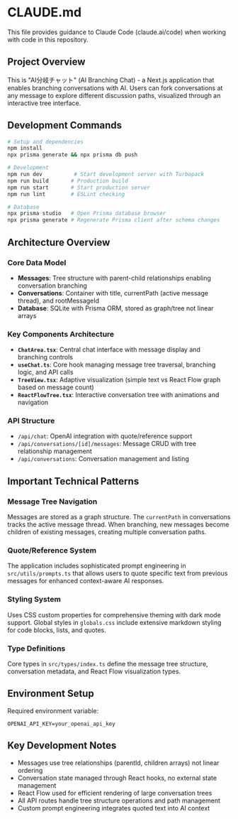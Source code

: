 # CLAUDE.md

This file provides guidance to Claude Code (claude.ai/code) when working with code in this repository.

## Project Overview

This is "AI分岐チャット" (AI Branching Chat) - a Next.js application that enables branching conversations with AI. Users can fork conversations at any message to explore different discussion paths, visualized through an interactive tree interface.

## Development Commands

```bash
# Setup and dependencies
npm install
npx prisma generate && npx prisma db push

# Development
npm run dev          # Start development server with Turbopack
npm run build       # Production build
npm run start       # Start production server
npm run lint        # ESLint checking

# Database
npx prisma studio   # Open Prisma database browser
npx prisma generate # Regenerate Prisma client after schema changes
```

## Architecture Overview

### Core Data Model
- **Messages**: Tree structure with parent-child relationships enabling conversation branching
- **Conversations**: Container with title, currentPath (active message thread), and rootMessageId
- **Database**: SQLite with Prisma ORM, stored as graph/tree not linear arrays

### Key Components Architecture
- **`ChatArea.tsx`**: Central chat interface with message display and branching controls
- **`useChat.ts`**: Core hook managing message tree traversal, branching logic, and API calls
- **`TreeView.tsx`**: Adaptive visualization (simple text vs React Flow graph based on message count)
- **`ReactFlowTree.tsx`**: Interactive conversation tree with animations and navigation

### API Structure
- `/api/chat`: OpenAI integration with quote/reference support
- `/api/conversations/[id]/messages`: Message CRUD with tree relationship management
- `/api/conversations`: Conversation management and listing

## Important Technical Patterns

### Message Tree Navigation
Messages are stored as a graph structure. The `currentPath` in conversations tracks the active message thread. When branching, new messages become children of existing messages, creating multiple conversation paths.

### Quote/Reference System
The application includes sophisticated prompt engineering in `src/utils/prompts.ts` that allows users to quote specific text from previous messages for enhanced context-aware AI responses.

### Styling System
Uses CSS custom properties for comprehensive theming with dark mode support. Global styles in `globals.css` include extensive markdown styling for code blocks, lists, and quotes.

### Type Definitions
Core types in `src/types/index.ts` define the message tree structure, conversation metadata, and React Flow visualization types.

## Environment Setup

Required environment variable:
```
OPENAI_API_KEY=your_openai_api_key
```

## Key Development Notes

- Messages use tree relationships (parentId, children arrays) not linear ordering
- Conversation state managed through React hooks, no external state management
- React Flow used for efficient rendering of large conversation trees
- All API routes handle tree structure operations and path management
- Custom prompt engineering integrates quoted text into AI context